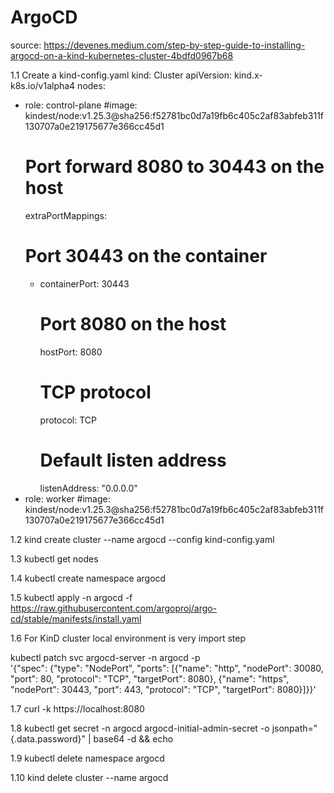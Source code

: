 # ArgoCD

source: https://devenes.medium.com/step-by-step-guide-to-installing-argocd-on-a-kind-kubernetes-cluster-4bdfd0967b68

1.1 Create a kind-config.yaml
kind: Cluster
apiVersion: kind.x-k8s.io/v1alpha4
nodes:
  - role: control-plane
    #image: kindest/node:v1.25.3@sha256:f52781bc0d7a19fb6c405c2af83abfeb311f130707a0e219175677e366cc45d1
    # Port forward 8080 to 30443 on the host
    extraPortMappings:
      # Port 30443 on the container
      - containerPort: 30443
        # Port 8080 on the host
        hostPort: 8080
        # TCP protocol
        protocol: TCP
        # Default listen address
        listenAddress: "0.0.0.0"
  - role: worker
    #image: kindest/node:v1.25.3@sha256:f52781bc0d7a19fb6c405c2af83abfeb311f130707a0e219175677e366cc45d1

1.2 kind create cluster --name argocd --config kind-config.yaml

1.3 kubectl get nodes

1.4 kubectl create namespace argocd

1.5 kubectl apply -n argocd -f https://raw.githubusercontent.com/argoproj/argo-cd/stable/manifests/install.yaml

1.6 For KinD cluster local environment is very import step

kubectl patch svc argocd-server -n argocd -p \
  '{"spec": {"type": "NodePort", "ports": [{"name": "http", "nodePort": 30080, "port": 80, "protocol": "TCP", "targetPort": 8080}, {"name": "https", "nodePort": 30443, "port": 443, "protocol": "TCP", "targetPort": 8080}]}}'

1.7 curl -k https://localhost:8080

1.8 kubectl get secret -n argocd argocd-initial-admin-secret -o jsonpath="{.data.password}" | base64 -d && echo

1.9 kubectl delete namespace argocd

1.10 kind delete cluster --name argocd
